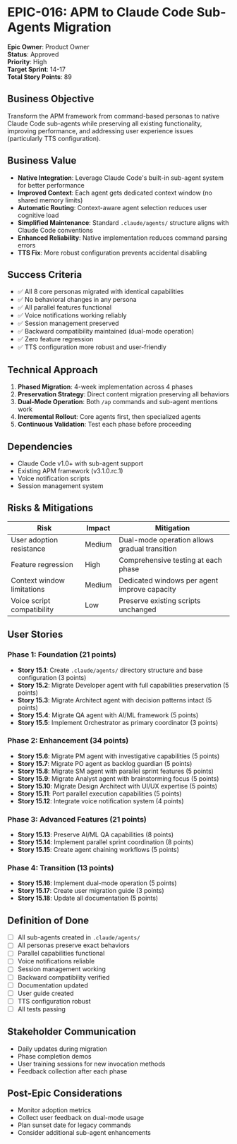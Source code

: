 # EPIC-016: APM to Claude Code Sub-Agents Migration

**Epic Owner**: Product Owner  
**Status**: Approved  
**Priority**: High  
**Target Sprint**: 14-17  
**Total Story Points**: 89  

## Business Objective

Transform the APM framework from command-based personas to native Claude Code sub-agents while preserving all existing functionality, improving performance, and addressing user experience issues (particularly TTS configuration).

## Business Value

- **Native Integration**: Leverage Claude Code's built-in sub-agent system for better performance
- **Improved Context**: Each agent gets dedicated context window (no shared memory limits)
- **Automatic Routing**: Context-aware agent selection reduces user cognitive load
- **Simplified Maintenance**: Standard `.claude/agents/` structure aligns with Claude Code conventions
- **Enhanced Reliability**: Native implementation reduces command parsing errors
- **TTS Fix**: More robust configuration prevents accidental disabling

## Success Criteria

- ✅ All 8 core personas migrated with identical capabilities
- ✅ No behavioral changes in any persona 
- ✅ All parallel features functional
- ✅ Voice notifications working reliably
- ✅ Session management preserved
- ✅ Backward compatibility maintained (dual-mode operation)
- ✅ Zero feature regression
- ✅ TTS configuration more robust and user-friendly

## Technical Approach

1. **Phased Migration**: 4-week implementation across 4 phases
2. **Preservation Strategy**: Direct content migration preserving all behaviors
3. **Dual-Mode Operation**: Both `/ap` commands and sub-agent mentions work
4. **Incremental Rollout**: Core agents first, then specialized agents
5. **Continuous Validation**: Test each phase before proceeding

## Dependencies

- Claude Code v1.0+ with sub-agent support
- Existing APM framework (v3.1.0.rc.1)
- Voice notification scripts
- Session management system

## Risks & Mitigations

| Risk | Impact | Mitigation |
|------|--------|------------|
| User adoption resistance | Medium | Dual-mode operation allows gradual transition |
| Feature regression | High | Comprehensive testing at each phase |
| Context window limitations | Medium | Dedicated windows per agent improve capacity |
| Voice script compatibility | Low | Preserve existing scripts unchanged |

## User Stories

### Phase 1: Foundation (21 points)
- **Story 15.1**: Create `.claude/agents/` directory structure and base configuration (3 points)
- **Story 15.2**: Migrate Developer agent with full capabilities preservation (5 points)
- **Story 15.3**: Migrate Architect agent with decision patterns intact (5 points)
- **Story 15.4**: Migrate QA agent with AI/ML framework (5 points)
- **Story 15.5**: Implement Orchestrator as primary coordinator (3 points)

### Phase 2: Enhancement (34 points)
- **Story 15.6**: Migrate PM agent with investigative capabilities (5 points)
- **Story 15.7**: Migrate PO agent as backlog guardian (5 points)
- **Story 15.8**: Migrate SM agent with parallel sprint features (5 points)
- **Story 15.9**: Migrate Analyst agent with brainstorming focus (5 points)
- **Story 15.10**: Migrate Design Architect with UI/UX expertise (5 points)
- **Story 15.11**: Port parallel execution capabilities (5 points)
- **Story 15.12**: Integrate voice notification system (4 points)

### Phase 3: Advanced Features (21 points)
- **Story 15.13**: Preserve AI/ML QA capabilities (8 points)
- **Story 15.14**: Implement parallel sprint coordination (8 points)
- **Story 15.15**: Create agent chaining workflows (5 points)

### Phase 4: Transition (13 points)
- **Story 15.16**: Implement dual-mode operation (5 points)
- **Story 15.17**: Create user migration guide (3 points)
- **Story 15.18**: Update all documentation (5 points)

## Definition of Done

- [ ] All sub-agents created in `.claude/agents/`
- [ ] All personas preserve exact behaviors
- [ ] Parallel capabilities functional
- [ ] Voice notifications reliable
- [ ] Session management working
- [ ] Backward compatibility verified
- [ ] Documentation updated
- [ ] User guide created
- [ ] TTS configuration robust
- [ ] All tests passing

## Stakeholder Communication

- Daily updates during migration
- Phase completion demos
- User training sessions for new invocation methods
- Feedback collection after each phase

## Post-Epic Considerations

- Monitor adoption metrics
- Collect user feedback on dual-mode usage
- Plan sunset date for legacy commands
- Consider additional sub-agent enhancements